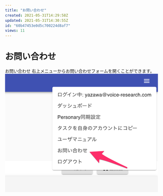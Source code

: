 ```yaml
---
title: "お問い合わせ"
created: 2021-05-31T14:29:58Z
updated: 2021-05-31T14:30:55Z
id: "60b47453e0d5c700224d8af7"
views: 11
---
```


# お問い合わせ

お問い合わせ
右上メニューからお問い合わせフォームを開くことができます。
![](images/60b4748aa4cee0001c61d291.png)

